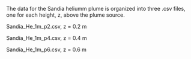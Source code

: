 The data for the Sandia heliumm plume is organized into three .csv files, one for each height, z, above the plume source.

Sandia_He_1m_p2.csv, z = 0.2 m

Sandia_He_1m_p4.csv, z = 0.4 m

Sandia_He_1m_p6.csv, z = 0.6 m
